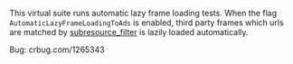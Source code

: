 This virtual suite runs automatic lazy frame loading tests. When the flag
`AutomaticLazyFrameLoadingToAds` is enabled, third party frames which urls are matched by [subresource_filter](https://chromium.googlesource.com/chromium/src.git/+/main/components/subresource_filter/README.md) is lazily loaded automatically.

Bug: crbug.com/1265343
